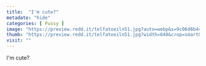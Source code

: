 ```yaml
---
title:  "I'm cute?"
metadate: "hide"
categories: [ Pussy ]
image: "https://preview.redd.it/telfatoeiln51.jpg?auto=webp&s=9c06d6b44d896f41ddb8d501ecb884939bec7e8a"
thumb: "https://preview.redd.it/telfatoeiln51.jpg?width=640&crop=smart&auto=webp&s=9a9e235470f398f6a3f59e07d1c32633c2cd2b8e"
visit: ""
---
```

I'm cute?
